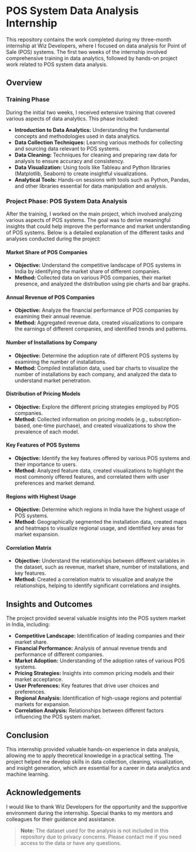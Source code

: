 <!-- @format -->

# POS System Data Analysis Internship

This repository contains the work completed during my three-month internship at Wiz Developers, where I focused on data analysis for Point of Sale (POS) systems. The first two weeks of the internship involved comprehensive training in data analytics, followed by hands-on project work related to POS system data analysis.

## Overview

### Training Phase

During the initial two weeks, I received extensive training that covered various aspects of data analytics. This phase included:

- **Introduction to Data Analytics:** Understanding the fundamental concepts and methodologies used in data analytics.
- **Data Collection Techniques:** Learning various methods for collecting and sourcing data relevant to POS systems.
- **Data Cleaning:** Techniques for cleaning and preparing raw data for analysis to ensure accuracy and consistency.
- **Data Visualization:** Using tools like Tableau and Python libraries (Matplotlib, Seaborn) to create insightful visualizations.
- **Analytical Tools:** Hands-on sessions with tools such as Python, Pandas, and other libraries essential for data manipulation and analysis.

### Project Phase: POS System Data Analysis

After the training, I worked on the main project, which involved analyzing various aspects of POS systems. The goal was to derive meaningful insights that could help improve the performance and market understanding of POS systems. Below is a detailed explanation of the different tasks and analyses conducted during the project:

#### Market Share of POS Companies

- **Objective:** Understand the competitive landscape of POS systems in India by identifying the market share of different companies.
- **Method:** Collected data on various POS companies, their market presence, and analyzed the distribution using pie charts and bar graphs.

#### Annual Revenue of POS Companies

- **Objective:** Analyze the financial performance of POS companies by examining their annual revenue.
- **Method:** Aggregated revenue data, created visualizations to compare the earnings of different companies, and identified trends and patterns.

#### Number of Installations by Company

- **Objective:** Determine the adoption rate of different POS systems by examining the number of installations.
- **Method:** Compiled installation data, used bar charts to visualize the number of installations by each company, and analyzed the data to understand market penetration.

#### Distribution of Pricing Models

- **Objective:** Explore the different pricing strategies employed by POS companies.
- **Method:** Collected information on pricing models (e.g., subscription-based, one-time purchase), and created visualizations to show the prevalence of each model.

#### Key Features of POS Systems

- **Objective:** Identify the key features offered by various POS systems and their importance to users.
- **Method:** Analyzed feature data, created visualizations to highlight the most commonly offered features, and correlated them with user preferences and market demand.

#### Regions with Highest Usage

- **Objective:** Determine which regions in India have the highest usage of POS systems.
- **Method:** Geographically segmented the installation data, created maps and heatmaps to visualize regional usage, and identified key areas for market expansion.

#### Correlation Matrix

- **Objective:** Understand the relationships between different variables in the dataset, such as revenue, market share, number of installations, and key features.
- **Method:** Created a correlation matrix to visualize and analyze the relationships, helping to identify significant correlations and insights.

## Insights and Outcomes

The project provided several valuable insights into the POS system market in India, including:

- **Competitive Landscape:** Identification of leading companies and their market share.
- **Financial Performance:** Analysis of annual revenue trends and performance of different companies.
- **Market Adoption:** Understanding of the adoption rates of various POS systems.
- **Pricing Strategies:** Insights into common pricing models and their market acceptance.
- **User Preferences:** Key features that drive user choices and preferences.
- **Regional Analysis:** Identification of high-usage regions and potential markets for expansion.
- **Correlation Analysis:** Relationships between different factors influencing the POS system market.

## Conclusion

This internship provided valuable hands-on experience in data analysis, allowing me to apply theoretical knowledge in a practical setting. The project helped me develop skills in data collection, cleaning, visualization, and insight generation, which are essential for a career in data analytics and machine learning.

## Acknowledgements

I would like to thank Wiz Developers for the opportunity and the supportive environment during the internship. Special thanks to my mentors and colleagues for their guidance and assistance.

> **Note:** The dataset used for the analysis is not included in this repository due to privacy concerns. Please contact me if you need access to the data or have any questions.

